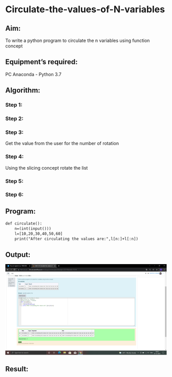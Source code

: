 # Circulate-the-values-of-N-variables
## Aim:
To write a python program to circulate the n variables using function concept
## Equipment’s required:
PC
Anaconda - Python 3.7
## Algorithm: 
### Step 1: 
### Step 2: 
### Step 3: 
Get the value from the user for the number of rotation
### Step 4: 
Using the slicing concept rotate the list

### Step 5: 
### Step 6: 
## Program:
```
def circulate():
    n=(int(input()))
    l=[10,20,30,40,50,60]
    print("After circulating the values are:",l[n:]+l[:n])
```

## Output:
![GitHub Logo](.//image.png)


## Result:
